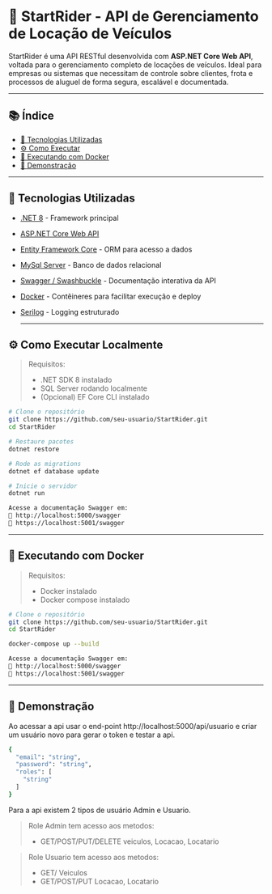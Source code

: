 # 🚗 StartRider - API de Gerenciamento de Locação de Veículos

StartRider é uma API RESTful desenvolvida com **ASP.NET Core Web API**, voltada para o gerenciamento completo de locações de veículos. Ideal para empresas ou sistemas que necessitam de controle sobre clientes, frota e processos de aluguel de forma segura, escalável e documentada.

---

## 📚 Índice
- [🧰 Tecnologias Utilizadas](#-tecnologias-utilizadas)
- [⚙️ Como Executar](#️-como-executar)
- [🐳 Executando com Docker](#-executando-com-docker)
- [📸 Demonstração](#-demonstracao)

---

## 🧰 Tecnologias Utilizadas
- [.NET 8](https://dotnet.microsoft.com/) - Framework principal
- [ASP.NET Core Web API](https://learn.microsoft.com/en-us/aspnet/core/web-api/)
- [Entity Framework Core](https://docs.microsoft.com/en-us/ef/core/) - ORM para acesso a dados
- [MySql Server](https://dev.mysql.com/doc/) - Banco de dados relacional
- [Swagger / Swashbuckle](https://swagger.io/) - Documentação interativa da API
- [Docker](https://www.docker.com/) - Contêineres para facilitar execução e deploy
- [Serilog](https://serilog.net/) - Logging estruturado

  ---

## ⚙️ Como Executar Localmente

> Requisitos:
> - .NET SDK 8 instalado
> - SQL Server rodando localmente
> - (Opcional) EF Core CLI instalado


```bash
# Clone o repositório
git clone https://github.com/seu-usuario/StartRider.git
cd StartRider

# Restaure pacotes
dotnet restore

# Rode as migrations
dotnet ef database update

# Inicie o servidor
dotnet run

Acesse a documentação Swagger em:
🔗 http://localhost:5000/swagger
🔗 https://localhost:5001/swagger

```
---
## 🐳 Executando com Docker
> Requisitos:
> - Docker instalado
> - Docker compose instalado

```bash
# Clone o repositório
git clone https://github.com/seu-usuario/StartRider.git
cd StartRider

docker-compose up --build

Acesse a documentação Swagger em:
🔗 http://localhost:5000/swagger
🔗 https://localhost:5001/swagger

```
---
## 📸 Demonstração
Ao acessar a api usar o end-point http://localhost:5000/api/usuario e criar um usuário novo para gerar o token e testar a api.
```bash
{
  "email": "string",
  "password": "string",
  "roles": [
    "string"
  ]
}
```
Para a api existem 2 tipos de usuário Admin e Usuario.

> Role Admin tem acesso aos metodos:
> - GET/POST/PUT/DELETE veiculos, Locacao, Locatario

> Role Usuario tem acesso aos metodos:
> - GET/ Veiculos
> - GET/POST/PUT Locacao, Locatario

